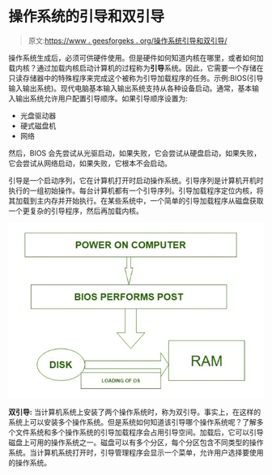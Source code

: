 # 操作系统的引导和双引导

> 原文:[https://www . geesforgeks . org/操作系统引导和双引导/](https://www.geeksforgeeks.org/booting-and-dual-booting-of-operating-system/)

操作系统生成后，必须可供硬件使用。但是硬件如何知道内核在哪里，或者如何加载内核？通过加载内核启动计算机的过程称为**引导**系统。因此，它需要一个存储在只读存储器中的特殊程序来完成这个被称为引导加载程序的任务。示例:BIOS(引导输入输出系统)。现代电脑基本输入输出系统支持从各种设备启动。通常，基本输入输出系统允许用户配置引导顺序。如果引导顺序设置为:

*   光盘驱动器
*   硬式磁盘机
*   网络

然后，BIOS 会先尝试从光驱启动，如果失败，它会尝试从硬盘启动，如果失败，它会尝试从网络启动，如果失败，它根本不会启动。

引导是一个启动序列，它在计算机打开时启动操作系统。引导序列是计算机开机时执行的一组初始操作。每台计算机都有一个引导序列。引导加载程序定位内核，将其加载到主内存并开始执行。在某些系统中，一个简单的引导加载程序从磁盘获取一个更复杂的引导程序，然后再加载内核。

![](img/0ead43f2d693fdbe70905420cb408936.png)

**双引导:**
当计算机系统上安装了两个操作系统时，称为双引导。事实上，在这样的系统上可以安装多个操作系统。但是系统如何知道该引导哪个操作系统呢？了解多个文件系统和多个操作系统的引导加载程序会占用引导空间。加载后，它可以引导磁盘上可用的操作系统之一。磁盘可以有多个分区，每个分区包含不同类型的操作系统。当计算机系统打开时，引导管理程序会显示一个菜单，允许用户选择要使用的操作系统。